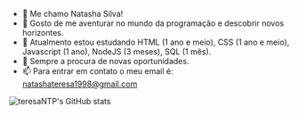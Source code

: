 

- 👋 Me chamo Natasha Silva!
- 👀 Gosto de me aventurar no mundo da programação e descobrir novos horizontes.
- 🌱 Atualmento estou estudando HTML (1 ano e meio), CSS (1 ano e meio), Javascript (1 ano), NodeJS (3 meses), SQL (1 mês).
- 💞️ Sempre a procura de novas oportunidades.
- 📫 Para entrar em contato o meu email é: natashateresa1998@gmail.com


![teresaNTP's GitHub stats](https://github-readme-stats.vercel.app/api?username=teresaNTP&show_icons=true&theme=merko)





<!---
teresaNTP/teresaNTP is a ✨ special ✨ repository because its `README.md` (this file) appears on your GitHub profile.
You can click the Preview link to take a look at your changes.
--->





